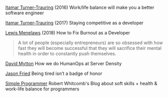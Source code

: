 
[Itamar Turner-Trauring](https://codewithoutrules.com/2016/11/10/work-life-balance-software-engineer/)
(2016) Work/life balance will make you a better software engineer

[Itamar Turner-Trauring](https://codewithoutrules.com/2017/01/11/your-job-is-not-your-life/)
(2017) Staying competitive as a developer

[Lewis Menelaws](https://dev.to/lewismenelaws/how-to-fix-burnout-as-a-developer--4opl)
(2018) How to Fix Burnout as a Developer
> A lot of people (especially entrepreneurs) are so obsessed with how fast they will become successful that they will sacrifice their mental health in order to constantly push themselves.

[David Mytton](https://blog.serverdensity.com/humanops-server-density/)
How we do HumanOps at Server Density

[Jason Fried](https://m.signalvnoise.com/being-tired-isn-t-a-badge-of-honor-fa6d4c8cff4e)
Being tired isn’t a badge of honor

[Simple Programmer](https://simpleprogrammer.com/)
Robert Whitcomb's Blog about soft skills + health & work-life balance for programmers
